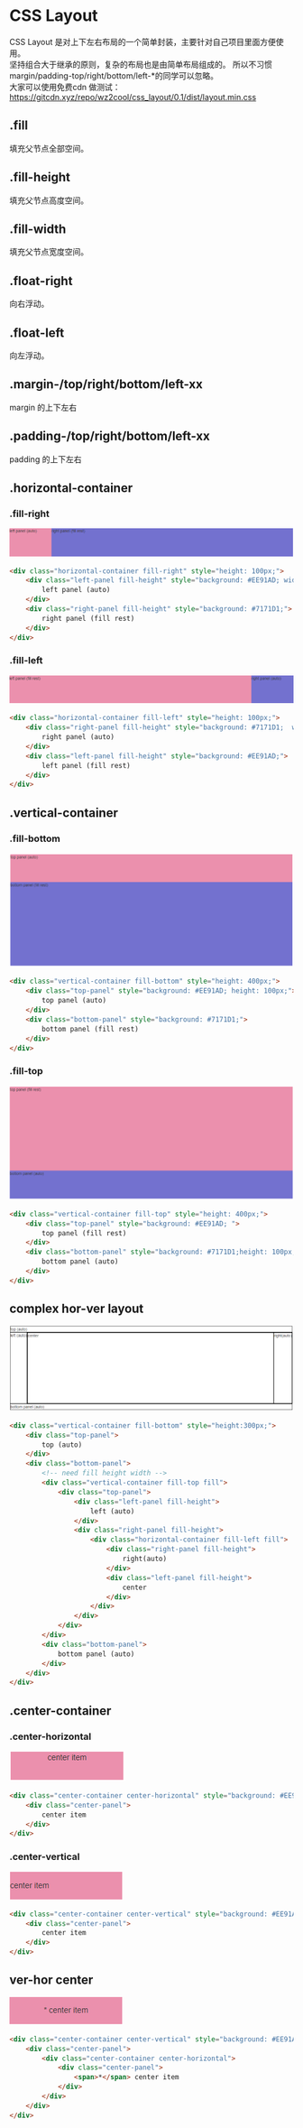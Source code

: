 # CSS Layout
CSS Layout 是对上下左右布局的一个简单封装，主要针对自己项目里面方便使用。  
坚持组合大于继承的原则，复杂的布局也是由简单布局组成的。 
所以不习惯margin/padding-top/right/bottom/left-*的同学可以忽略。  
大家可以使用免费cdn 做测试： https://gitcdn.xyz/repo/wz2cool/css_layout/0.1/dist/layout.min.css

## .fill
填充父节点全部空间。

## .fill-height
填充父节点高度空间。

## .fill-width
填充父节点宽度空间。

## .float-right
向右浮动。

## .float-left
向左浮动。

## .margin-/top/right/bottom/left-xx
margin 的上下左右

## .padding-/top/right/bottom/left-xx
padding 的上下左右

## .horizontal-container
### .fill-right
![](https://raw.githubusercontent.com/wz2cool/markdownPhotos/master/res/fill-right.png)
```html
<div class="horizontal-container fill-right" style="height: 100px;">
    <div class="left-panel fill-height" style="background: #EE91AD; width: 150px;">
        left panel (auto)
    </div>
    <div class="right-panel fill-height" style="background: #7171D1;">
        right panel (fill rest)
    </div>
</div>
```

### .fill-left
![](https://raw.githubusercontent.com/wz2cool/markdownPhotos/master/res/fill-left.png)
```html
<div class="horizontal-container fill-left" style="height: 100px;">
    <div class="right-panel fill-height" style="background: #7171D1;  width: 150px;">
        right panel (auto)
    </div>
    <div class="left-panel fill-height" style="background: #EE91AD;">
        left panel (fill rest)
    </div>
</div>
```

## .vertical-container
### .fill-bottom
![](https://raw.githubusercontent.com/wz2cool/markdownPhotos/master/res/fill-bottom.png)
```html
<div class="vertical-container fill-bottom" style="height: 400px;">
    <div class="top-panel" style="background: #EE91AD; height: 100px;">
        top panel (auto)
    </div>
    <div class="bottom-panel" style="background: #7171D1;">
        bottom panel (fill rest)
    </div>
</div>
```

### .fill-top
![](https://raw.githubusercontent.com/wz2cool/markdownPhotos/master/res/fill-top.png)
```html
<div class="vertical-container fill-top" style="height: 400px;">
    <div class="top-panel" style="background: #EE91AD; ">
        top panel (fill rest)
    </div>
    <div class="bottom-panel" style="background: #7171D1;height: 100px;">
        bottom panel (auto)
    </div>
</div>
```

## complex hor-ver layout
![](https://raw.githubusercontent.com/wz2cool/markdownPhotos/master/res/complex-layout.png)
```html
<div class="vertical-container fill-bottom" style="height:300px;">
    <div class="top-panel">
        top (auto)
    </div>
    <div class="bottom-panel">
        <!-- need fill height width -->
        <div class="vertical-container fill-top fill">
            <div class="top-panel">
                <div class="left-panel fill-height">
                    left (auto)
                </div>
                <div class="right-panel fill-height">
                    <div class="horizontal-container fill-left fill">
                        <div class="right-panel fill-height">
                            right(auto)
                        </div>
                        <div class="left-panel fill-height">
                            center
                        </div>
                    </div>
                </div>
            </div>
        </div>
        <div class="bottom-panel">
            bottom panel (auto)
        </div>
    </div>
</div>
```

## .center-container
### .center-horizontal
![](https://raw.githubusercontent.com/wz2cool/markdownPhotos/master/res/hor-center.png)
```html
<div class="center-container center-horizontal" style="background: #EE91AD; width: 200px; height: 50px">
    <div class="center-panel">
        center item
    </div>
</div>
```

### .center-vertical
![](https://raw.githubusercontent.com/wz2cool/markdownPhotos/master/res/ver-center.png)
```html
<div class="center-container center-vertical" style="background: #EE91AD; width: 200px; height: 50px">
    <div class="center-panel">
        center item
    </div>
</div>
```

## ver-hor center
![](https://raw.githubusercontent.com/wz2cool/markdownPhotos/master/res/ver-hor-center.png)
```html
<div class="center-container center-vertical" style="background: #EE91AD; width: 200px; height: 50px">
    <div class="center-panel">
        <div class="center-container center-horizontal">
            <div class="center-panel">
                <span>*</span> center item
            </div>
        </div>
    </div>
</div>
```